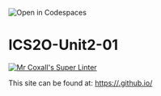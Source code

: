 ![Open in Codespaces](https://classroom.github.com/assets/open-in-codespaces-abfff4d4e15f9e1bd8274d9a39a0befe03a0632bb0f153d0ec72ff541cedbe34.svg)
# ICS2O-Unit2-01

[![Mr Coxall's Super Linter](https://github.com/<OWNER>/<REPOSITORY>/workflows/Mr%20Coxall's%20Super%20Linter/badge.svg)](https://github.com/<OWNER>/<REPOSITORY>/actions/)

This site can be found at: [https://<OWNER>.github.io/<REPOSITORY>](https://<OWNER>.github.io/<REPOSITORY>)